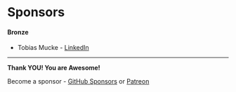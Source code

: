 # Sponsors

#### Bronze

- Tobias Mucke - [LinkedIn](https://www.linkedin.com/in/tokcum/)

---

**Thank YOU! You are Awesome!**

Become a sponsor - [GitHub Sponsors](https://github.com/sponsors/MartinKavik) or [Patreon](https://www.patreon.com/martinkavik)
